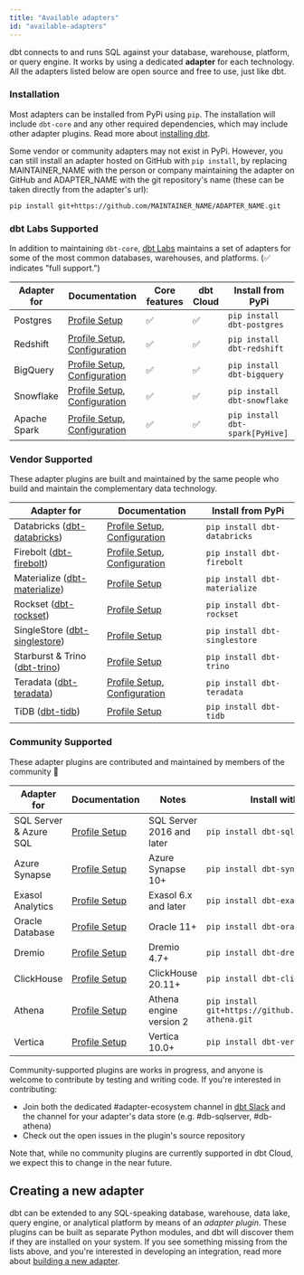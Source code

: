 ```yaml
---
title: "Available adapters"
id: "available-adapters"
---
```


dbt connects to and runs SQL against your database, warehouse, platform, or query engine. It works by using a dedicated **adapter** for each technology. All the adapters listed below are open source and free to use, just like dbt.

### Installation

Most adapters can be installed from PyPi using `pip`. The installation will include `dbt-core` and any other required dependencies, which may include other adapter plugins. Read more about [installing dbt](dbt-cli/install/overview).

Some vendor or community adapters may not exist in PyPi. However, you can still install an adapter hosted on GitHub with `pip install`, by replacing MAINTAINER_NAME with the person or company maintaining the adapter on GitHub and ADAPTER_NAME with the git repository's name (these can be taken directly from the adapter's url):

```shell
pip install git+https://github.com/MAINTAINER_NAME/ADAPTER_NAME.git
```

### dbt Labs Supported

In addition to maintaining `dbt-core`, [dbt Labs](https://github.com/dbt-labs) maintains a set of adapters for some of the most common databases, warehouses, and platforms. (✅ indicates "full support.")

| Adapter for  | Documentation | Core features | dbt Cloud | Install from PyPi |
| ------------ | ------------- | ------------- | --------- | ----------------- |
| Postgres     | [Profile Setup](postgres-profile) | ✅ | ✅  | `pip install dbt-postgres` |
| Redshift     | [Profile Setup](redshift-profile), [Configuration](redshift-configs) | ✅ | ✅  | `pip install dbt-redshift` |
| BigQuery     | [Profile Setup](bigquery-profile), [Configuration](bigquery-configs) | ✅  | ✅  | `pip install dbt-bigquery` |
| Snowflake    | [Profile Setup](snowflake-profile), [Configuration](snowflake-configs) | ✅ | ✅  | `pip install dbt-snowflake` |
| Apache Spark | [Profile Setup](spark-profile), [Configuration](spark-configs) | ✅ | ✅ | `pip install dbt-spark[PyHive]` |

### Vendor Supported

These adapter plugins are built and maintained by the same people who build and maintain the complementary data technology.

| Adapter for  | Documentation | Install from PyPi |
| ------------ | ------------- | ----------------- |
| Databricks ([dbt-databricks](https://github.com/databricks/dbt-databricks)) | [Profile Setup](databricks-profile), [Configuration](spark-configs#databricks-configurations) | `pip install dbt-databricks` |
| Firebolt ([dbt-firebolt](https://github.com/firebolt-db/dbt-firebolt)) | [Profile Setup](firebolt-profile), [Configuration](firebolt-configs) | `pip install dbt-firebolt` |
| Materialize ([dbt-materialize](https://github.com/MaterializeInc/materialize/blob/main/misc/dbt-materialize))  | [Profile Setup](materialize-profile) | `pip install dbt-materialize` |
| Rockset ([dbt-rockset](https://github.com/rockset/dbt-rockset))  | [Profile Setup](rockset-profile) | `pip install dbt-rockset` |
| SingleStore ([dbt-singlestore](https://github.com/memsql/dbt-singlestore)) | [Profile Setup](singlestore-profile) | `pip install dbt-singlestore` |
| Starburst & Trino ([dbt-trino](https://github.com/starburstdata/dbt-trino)) | [Profile Setup](trino-profile)  | `pip install dbt-trino` |
| Teradata ([dbt-teradata](https://github.com/teradata/dbt-teradata)) | [Profile Setup](teradata-profile), [Configuration](teradata-configs) | `pip install dbt-teradata` |
| TiDB ([dbt-tidb](https://github.com/pingcap/dbt-tidb)) | [Profile Setup](tidb-profile) | `pip install dbt-tidb` |


### Community Supported

These adapter plugins are contributed and maintained by members of the community 🌱

| Adapter for            | Documentation                         | Notes                     | Install with pip             |
|------------------------|---------------------------------------|---------------------------|------------------------------|
| SQL Server & Azure SQL | [Profile Setup](mssql-profile)        | SQL Server 2016 and later | `pip install dbt-sqlserver`  |
| Azure Synapse          | [Profile Setup](azuresynapse-profile) | Azure Synapse 10+         | `pip install dbt-synapse`    |
| Exasol Analytics       | [Profile Setup](exasol-profile)       | Exasol 6.x and later      | `pip install dbt-exasol`     |
| Oracle Database        | [Profile Setup](oracle-profile)       | Oracle 11+                | `pip install dbt-oracle`     |
| Dremio                 | [Profile Setup](dremio-profile)       | Dremio 4.7+               | `pip install dbt-dremio`     |
| ClickHouse             | [Profile Setup](clickhouse-profile)   | ClickHouse 20.11+         | `pip install dbt-clickhouse` |
| Athena                 | [Profile Setup](athena-profile)       | Athena engine version 2   | `pip install git+https://github.com/Tomme/dbt-athena.git` |
| Vertica                | [Profile Setup](vertica-profile)      | Vertica 10.0+             | `pip install dbt-vertica`    |

Community-supported plugins are works in progress, and anyone is welcome to contribute by testing and writing code. If you're interested in contributing:
- Join both the dedicated #adapter-ecosystem channel in [dbt Slack](https://community.getdbt.com/) and the channel for your adapter's data store (e.g. #db-sqlserver, #db-athena) 
- Check out the open issues in the plugin's source repository

Note that, while no community plugins are currently supported in dbt Cloud, we expect this to change in the near future.

## Creating a new adapter

dbt can be extended to any SQL-speaking database, warehouse, data lake, query engine, or analytical platform by means of an _adapter plugin_. These plugins can be built as separate Python modules, and dbt will discover them if they are installed on your system. If you see something missing from the lists above, and you're interested in developing an integration, read more about [building a new adapter](building-a-new-adapter).
